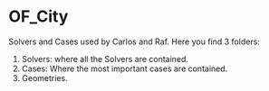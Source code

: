 # OF_City
Solvers and Cases used by Carlos and Raf.
Here you find 3 folders:
1. Solvers: where all the Solvers are contained.
2. Cases: Where the most important cases are contained.
3. Geometries.
